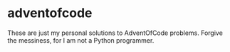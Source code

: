 # adventofcode
These are just my personal solutions to AdventOfCode problems. Forgive the messiness, for I am not a Python programmer.
